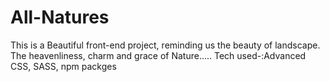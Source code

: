 # All-Natures
This is a Beautiful front-end project, reminding us the beauty of landscape. The heavenliness, charm and grace of Nature..... Tech used-:Advanced CSS, SASS, npm packges
